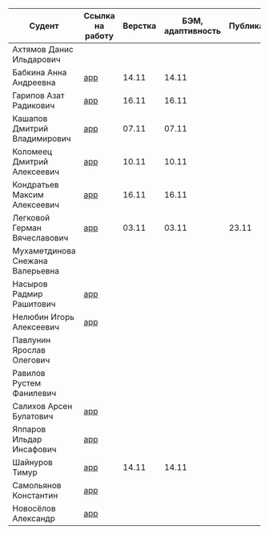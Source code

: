 | Судент | Ссылка на работу | Верстка    | БЭМ, адаптивность | Публикация | JS | JSON data | API data | Empty react app | Перенос верстки | Перенос логики | React данные из API
| --- | ----------- |------------|-------------------| --- | --- | --- | --- | --- | --- | --- | --- |
| Ахтямов Данис Ильдарович |  |
| Бабкина Анна Андреевна | [app](https://github.com/BabkinaAA/frontend-app) | 14.11 | 14.11 |
| Гарипов Азат Радикович | [app](https://github.com/forget89/Frontend) | 16.11 | 16.11 |
| Кашапов Дмитрий Владимирович | [app](https://github.com/DovitosMan/USPTU)  | 07.11 | 07.11 | | 16.11 | 16.11 |
| Коломеец Дмитрий Алексеевич | [app](https://github.com/ThingsAdonai/sunshine-app) | 10.11 | 10.11 |
| Кондратьев Максим Алексеевич | [app](https://github.com/MasimKondratev/-Frontend-) | 16.11 | 16.11 |
| Легковой Герман Вячеславович | [app](https://github.com/legkovoyg/froentende) | 03.11 | 03.11 | 23.11 | 16.11 | 16.11 |
| Мухаметдинова Снежана Валерьевна | |
| Насыров Радмир Рашитович | [app](https://github.com/Rodman92/USPTU) |
| Нелюбин Игорь Алексеевич | [app](https://github.com/ChelseaEPL/London-IS-BLUE) |
| Павлунин Ярослав Олегович | |
| Равилов Рустем Фанилевич | |
| Салихов Арсен Булатович | [app](https://github.com/BMW1344/my-first-app) |
| Яппаров Ильдар Инсафович | [app](https://github.com/Ypprv/FrontProjects) |
| Шайнуров Тимур | [app](https://github.com/TimurShainurov/my-first-app) | 14.11 | 14.11 |
| Самольянов Константин | [app](https://github.com/kostyarin7/FrontEnd) |
| Новосёлов Александр | [app](https://github.com/Alexisnovy/Front) |

